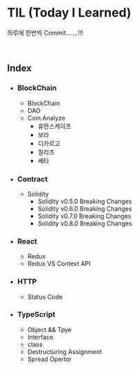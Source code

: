 # **TIL (Today I Learned)**
하루에 한번씩 Commit.......!!!

<br>

## **Index**
+ ### **BlockChain** 
  + BlockChain
  + DAO
  + Coin Analyze
    + 휴먼스케이프
    + 보라
    + 디카르고
    + 칠리즈
    + 쎄타
+ ### **Contract** 
  + Solidity
    + Solidity v0.5.0 Breaking Changes
    + Solidity v0.6.0 Breaking Changes
    + Solidity v0.7.0 Breaking Changes
    + Solidity v0.8.0 Breaking Changes
+ ### **React** 
  + Redux
  + Redux VS Context API
+ ### **HTTP**
  + Status Code
+ ### **TypeScript** 
  + Object && Tpye 
  + Interface 
  + class
  + Destructuring Assignment
  + Spread Opertor

